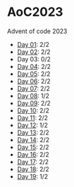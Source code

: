 # AoC2023

Advent of code 2023

* [Day 01](Day01/Day01.ipynb): 2/2
* [Day 02](Day02/Day02.ipynb): 2/2
* Day 03: 0/2
* [Day 04](Day04/Day04.ipynb): 2/2
* [Day 05](Day05/Day05.ipynb): 2/2
* [Day 06](Day06/Day06.ipynb): 2/2
* [Day 07](Day07/Day07.ipynb): 2/2
* [Day 08](Day08/Day08.ipynb): 1/2
* [Day 09](Day09/Day09.ipynb): 2/2
* [Day 10](Day10/Day10.ipynb): 2/2
* [Day 11](Day11/Day11.ipynb): 2/2
* [Day 12](Day12/Day12.ipynb): 1/2
* [Day 13](Day13/Day13.ipynb): 2/2
* [Day 14](Day14/Day14.ipynb): 2/2
* [Day 15](Day15/Day15.ipynb): 2/2
* [Day 16](Day16/Day16.ipynb): 2/2
* [Day 17](Day17/Day17.ipynb): 2/2
* [Day 18](Day18/Day18.ipynb): 2/2
* [Day 19](Day19/Day19.ipynb): 1/2
